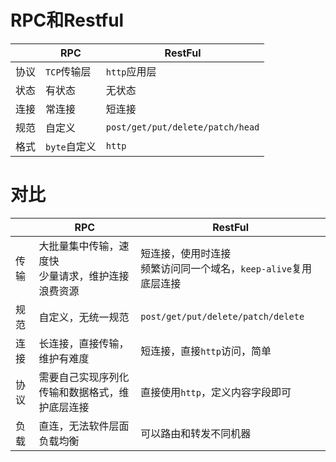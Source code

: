 # RPC和Restful

|      | RPC            | RestFul                            |
| ---- | -------------- | ---------------------------------- |
| 协议 | ``TCP``传输层  | ``http``应用层                     |
| 状态 | 有状态         | 无状态                             |
| 连接 | 常连接         | 短连接                             |
| 规范 | 自定义         | ``post/get/put/delete/patch/head`` |
| 格式 | ``byte``自定义 | ``http``                           |

# 对比

|      | RPC                                                    | RestFul                                                      |
| ---- | ------------------------------------------------------ | ------------------------------------------------------------ |
| 传输 | 大批量集中传输，速度快<br />少量请求，维护连接浪费资源 | 短连接，使用时连接<br />频繁访问同一个域名，``keep-alive``复用底层连接 |
| 规范 | 自定义，无统一规范                                     | ``post/get/put/delete/patch/delete``                         |
| 连接 | 长连接，直接传输，维护有难度                           | 短连接，直接``http``访问，简单                               |
| 协议 | 需要自己实现序列化传输和数据格式，维护底层连接         | 直接使用``http``，定义内容字段即可                           |
| 负载 | 直连，无法软件层面负载均衡                             | 可以路由和转发不同机器                                       |

